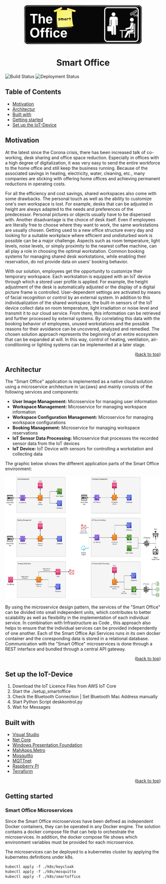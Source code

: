 <p id="readme-top" align="center">
  <img src="images/logo.jpg" height="128">
  <h1  align="center">Smart Office</h1>
</p>

![Build Status](https://github.com/mcce22extreme/ss2023-ineni-smart-office/workflows/CI%20Pipeline/badge.svg)
![Deployment Status](https://github.com/mcce22extreme/ss2023-ineni-smart-office/workflows/CD%20Pipeline/badge.svg)

## Table of Contents

- [Motivation](#motivation)
- [Architectur](#architectur)
- [Built with](#builtwith)
- [Getting started](#gettingstarted)
- [Set up the IoT-Device](#setupiot)

## Motivation <a name="motivation"></a>

At the latest since the Corona crisis, there has been increased talk of co-working, desk sharing and office space reduction. Especially in offices with a high degree of digitalization, it was very easy to send the entire workforce to the home office and still keep the business running. Because of the associated savings in heating, electricity, water, cleaning, etc., many companies are sticking with offering home offices and achieving permanent reductions in operating costs.

For all the efficiency and cost savings, shared workspaces also come with some drawbacks. The personal touch as well as the ability to customize one's own workspace is lost. For example, desks that can be adjusted in height are always adapted to the needs and preferences of the predecessor. Personal pictures or objects usually have to be dispensed with. Another disadvantage is the choice of desk itself. Even if employees are literally free to choose where they want to work, the same workstations are usually chosen. Getting used to a new office structure every day and looking for a suitable workplace where efficient and undisturbed work is possible can be a major challenge. Aspects such as room temperature, light levels, noise levels, or simply proximity to the nearest coffee machine, can all play a role in choosing the optimal workstation. Common booking systems for managing shared desk workstations, while enabling their reservation, do not provide data on users' booking behavior.

With our solution, employees get the opportunity to customize their temporary workspace. Each workstation is equipped with an IoT device through which a stored user profile is applied. For example, the height adjustment of the desk is automatically adjusted or the display of a digital picture frame is controlled.
User-dependent settings are activated by means of facial recognition or control by an external system. In addition to this individualization of the shared workspace, the built-in sensors of the IoT device collect data on room temperature, light irradiation or noise level and transmit it to our cloud service. From there, this information can be retrieved and further processed by external systems. By correlating this data with the booking behavior of employees, unused workstations and the possible reasons for their avoidance can be uncovered, analyzed and remedied. The chosen solution approach represents the beginning of an entire ecosystem that can be expanded at will. In this way, control of heating, ventilation, air-conditioning or lighting systems can be implemented at a later stage.

<p align="right">(<a href="#readme-top">back to top</a>)</p>

## Architectur <a name="architectur"></a>

The "Smart Office" application is implemented as a native cloud solution using a microservice architecture in \ac{aws} and mainly consists of the following services and components:

* **User Image Management:** Microservice for managing user information
* **Workspace Management:** Microservice for managing workspace information
* **Workspace Configuration Management:** Microservice for managing workspace configurations
* **Booking Management:** Microservice for managing workspace reservations
* **IoT Sensor Data Processing:** Microservice that processes the recorded sensor data from the IoT devices
* **IoT Device:** IoT Device with sensors for controlling a workstation and collecting data

The graphic below shows the different application parts of the Smart Office environment:

<p align="center">
  <img src="images/smart_office_microservices.png" height="400">
</p>

By using the microservice design pattern, the services of the "Smart Office" can be divided into small independent units, which contributes to better scalability as well as flexibility in the implementation of each individual service. In combination with Infrastructure as Code , this approach also helps to ensure that the individual services can be provided independently of one another. Each of the Smart Office Api Services runs in its own docker container and the coresponding data is stored in a relational database. Communication with the "Smart Office" microservices is done through a REST interface and bundled through a central API gateway.

<p align="right">(<a href="#readme-top">back to top</a>)</p>

## Set up the IoT-Device <a name="setupiot"></a>
1. Download the IoT Licence Files from AWS IoT Core
2. Start the ./setup_smartoffice
3. Check the Bluetooth Connection | Set Bluetooth Mac Address manually
4. Start Python Script deskkontrol.py
5. Wait for Messages 

## Built with <a name="builtwith"></a>

- [Visual Studio](https://visualstudio.microsoft.com/de/vs/community/)
- [Net Core](https://dotnet.microsoft.com/)
- [Windows Presentation Foundation](https://learn.microsoft.com/en-us/dotnet/desktop/wpf/overview/)
- [MahApps.Metro](https://mahapps.com/)
- [Mosquitto](https://https://mosquitto.org/)
- [MQTTnet](https://github.com/dotnet/MQTTnet) 
- [Raspberry PI](https://www.raspberrypi.com/)
- [Terraform](https://www.terraform.io/)

<p align="right">(<a href="#readme-top">back to top</a>)</p>

## Getting started <a name="gettingstarted"></a>

### Smart Office Microservices
Since the Smart Office microservices have been defined as independent Docker containers, they can be operated in any Docker engine. The solution contains a docker compose file that can help to orchestrate the microservices. In addition, the docker compose file shows which environment variables must be provided for each microservice.

The microservices can be deployed to a kubernetes cluster by applying the kubernetes definitions under k8s. 

```
kubectl apply -f ./k8s/keycloak
kubectl apply -f ./k8s/mosquitto
kubectl apply -f ./k8s/smartoffice
```